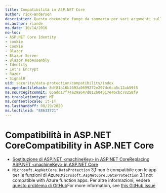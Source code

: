 ```yaml
---
title: Compatibilità in ASP.NET Core
author: rick-anderson
description: Questo documento funge da sommario per vari argomenti sulla compatibilità della protezione dati di ASP.NET Core.
ms.author: riande
ms.date: 10/14/2016
no-loc:
- ASP.NET Core Identity
- cookie
- Cookie
- Blazor
- Blazor Server
- Blazor WebAssembly
- Identity
- Let's Encrypt
- Razor
- SignalR
uid: security/data-protection/compatibility/index
ms.openlocfilehash: 8df81a16b2693a0699272e297dc6ca5c12ab59f8
ms.sourcegitcommit: 65add17f74a29a647d812b04517e46cbc78258f9
ms.translationtype: MT
ms.contentlocale: it-IT
ms.lasthandoff: 08/19/2020
ms.locfileid: "88633721"
---
```

# <a name="compatibility-in-aspnet-core"></a><span data-ttu-id="ffc78-103">Compatibilità in ASP.NET Core</span><span class="sxs-lookup"><span data-stu-id="ffc78-103">Compatibility in ASP.NET Core</span></span>

* [<span data-ttu-id="ffc78-104">Sostituzione di ASP.NET \<machineKey> in ASP.NET Core</span><span class="sxs-lookup"><span data-stu-id="ffc78-104">Replacing ASP.NET \<machineKey> in ASP.NET Core</span></span>](xref:security/data-protection/compatibility/replacing-machinekey)
* <span data-ttu-id="ffc78-105">`Microsoft.AspNetCore.DataProtection` 3,1 non è compatibile con le app per le funzioni di Azure.</span><span class="sxs-lookup"><span data-stu-id="ffc78-105">`Microsoft.AspNetCore.DataProtection` 3.1 not compatible with Azure function apps.</span></span> <span data-ttu-id="ffc78-106">Per altre informazioni, vedere [questo problema di GitHub](https://github.com/Azure/azure-functions-host/issues/5447)</span><span class="sxs-lookup"><span data-stu-id="ffc78-106">For more information, see [this GitHub issue](https://github.com/Azure/azure-functions-host/issues/5447)</span></span>
